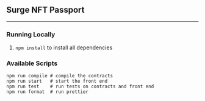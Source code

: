 ## Surge NFT Passport 
---
### Running Locally
1. `npm install` to install all dependencies


### Available Scripts
```
npm run compile # compile the contracts
npm run start   # start the front end
npm run test    # run tests on contracts and front end
npm run format  # run prettier
```